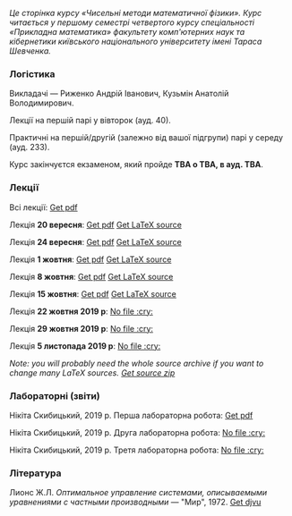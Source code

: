 <i class="text-muted">Це сторінка курсу &laquo;Чисельні методи математичної фізики&raquo;. Курс читається у першому семестрі четвертого курсу спеціальності &laquo;Прикладна математика&raquo; факультету комп'ютерних наук та кібернетики київського національного університету імені Тараса Шевченка.</i>

<div class="mt-2 mb-2 pl-3 pr-3 pb-2 pt-2 border border-primary rounded bg-white">
    <h3 class="text-primary">Логістика</h3>
    <p>
        Викладачі &mdash; Риженко Андрій Іванович, Кузьмін Анатолій Володимирович.
    </p>
    <p>
        Лекції на першій парі у вівторок (ауд. 40).
    </p>
    <p>
        Практичні на першій/другій (залежно від вашої підгрупи) парі у середу (ауд. 233).
    </p>
    <p>
        Курс закінчуєтся екзаменом, який пройде <b class="text-danger">TBA о TBA, в ауд. TBA</b>.
    </p>
</div>

<div class="mt-2 mb-2 pl-3 pr-3 pb-2 pt-2 border border-primary rounded bg-white">
    <h3 class="text-primary">Лекції</h3>
    <p>
        Всі лекції: <a class="badge badge-success" href="lectures/Риженко,%20всі%20лекції.pdf">Get pdf</a>
    </p>
    <p>
        Лекція <b>20&nbsp;вересня</b>: <a class="badge badge-success" href="lectures/Риженко,%20лекція%2020.09.pdf">Get pdf</a> <a class="badge badge-info" href="lectures/01.tex">Get LaTeX source</a>
    </p>
    <p>
        Лекція <b>24&nbsp;вересня</b>: <a class="badge badge-success" href="lectures/Риженко,%20лекція%2024.09.pdf">Get pdf</a> <a class="badge badge-info" href="lectures/02.tex">Get LaTeX source</a>
    </p>
    <p>
        Лекція <b>1&nbsp;жовтня</b>: <a class="badge badge-success" href="lectures/Риженко,%20лекція%201.10.pdf">Get pdf</a> <a class="badge badge-info" href="lectures/03.tex">Get LaTeX source</a>
    </p>
    <p>
        Лекція <b>8&nbsp;жовтня</b>: <a class="badge badge-success" href="lectures/Риженко,%20лекція%208.10.pdf">Get pdf</a> <a class="badge badge-info" href="lectures/04.tex">Get LaTeX source</a>
    </p>
    <p>
        Лекція <b>15&nbsp;жовтня</b>: <a class="badge badge-success" href="lectures/Риженко,%20лекція%2015.10.pdf">Get pdf</a> <a class="badge badge-info" href="lectures/05.tex">Get LaTeX source</a>
    </p>
    <p>
        Лекція <b>22&nbsp;жовтня 2019&nbsp;р</b>: <a class="badge badge-warning" href="#">No file :cry:</a>
    </p>
    <p>
        Лекція <b>29&nbsp;жовтня 2019&nbsp;р</b>: <a class="badge badge-warning" href="#">No file :cry:</a>
    </p>
    <p>
        Лекція <b>5&nbsp;листопада 2019&nbsp;р</b>: <a class="badge badge-warning" href="#">No file :cry:</a>
    </p>
    <p>
        <i class="text-muted">Note: you will probably need the whole source archive if you want to change many LaTeX sources. <a class="badge badge-info" href="lectures/all.zip">Get source zip</a></i>
    </p>
</div>

<div class="mt-2 mb-2 pl-3 pr-3 pb-2 pt-2 border border-primary rounded bg-white">
    <h3 class="text-primary">Лабораторні (звіти)</h3>
    <p>
        Нікіта Скибицький, 2019 р. Перша лабораторна робота: <a class="badge badge-success" href="labs/lab-1/report.pdf">Get pdf</a>
    </p>
    <p>
        Нікіта Скибицький, 2019 р. Друга лабораторна робота: <a class="badge badge-warning" href="#">No file :cry:</a>
    </p>
    <p>
        Нікіта Скибицький, 2019 р. Третя лабораторна робота: <a class="badge badge-warning" href="#">No file :cry:</a>
    </p>
</div>

<div class="mt-2 mb-2 pl-3 pr-3 pb-2 pt-2 border border-primary rounded bg-white">
    <h3 class="text-primary">Література</h3>
    <p>
        Лионс&nbsp;Ж.Л. <i>Оптимальное управление системами, описываемыми уравнениями с частными производными</i> &mdash; "Мир", 1972. <a class="badge badge-success" href="books/Лионс-Оптимальное-управление-системами-описываемыми-уравнениями-с-частными-производными.djvu">Get djvu</a>
    </p>
</div>
